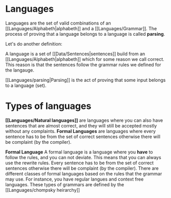 # Languages

Languages are the set of valid combinations of an [[Languages/Alphabeth|alphabeth]] and a [[Languages/Grammar]]. The process of proving that a language belongs to a language is called **parsing**. 

Let's do another definition:

A language is a set of [[Data/Sentences|sentences]] build from an [[Languages/Alphabeth|alphabeth]] which for some reason we call correct. This reason is that the sentences follow the grammar rules we defined for the langauge. 

[[Languages/parsing|Parsing]] is the act of proving that some input belongs to a language (set). 

# Types of languages 
**[[Languages/Natural languages]]** are languages where you can also have sentences that are almost correct, and they will still be accepted mostly without any complaints. **Formal Languages** are languages where every sentence has to be from the set of correct sentences otherwise there will be complaint (by the compiler).


**Formal Language** A formal language is a language where you **have** to follow the rules, and you can not deviate. This means that you can always use the rewrite rules. Every sentence has to be from the set of correct sentences otherwise there will be complaint (by the compiler). There are different classes of formal languages based on the rules that the grammar may use.  For instance, you have regular langues and context free languages. These types of grammars are defined by the [[Languages/chompsky heirarchy]]
